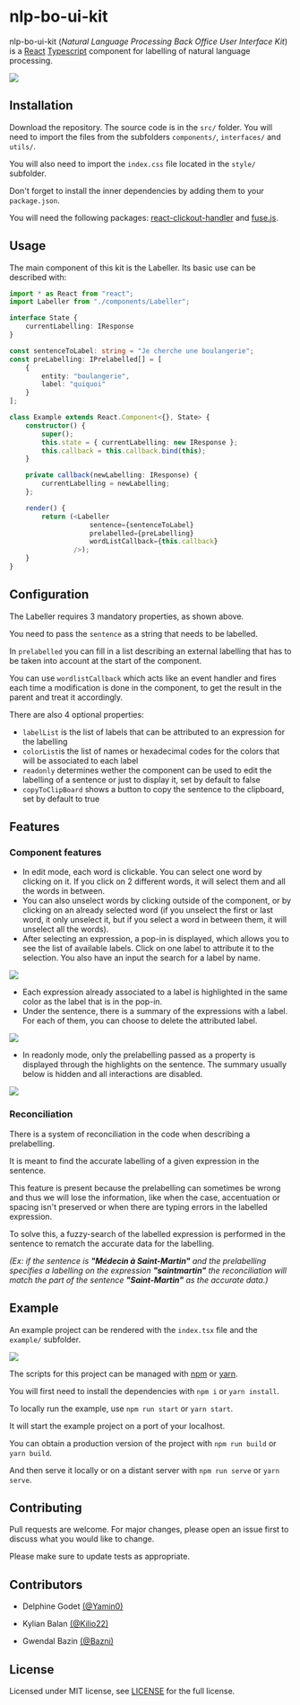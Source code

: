 # nlp-bo-ui-kit

nlp-bo-ui-kit (*Natural Language Processing Back Office User Interface Kit*) is a [React](https://reactjs.org/) [Typescript](https://www.typescriptlang.org/) component for labelling of natural language processing.

![](/src/example/example-edit.png)

## Installation

Download the repository. The source code is in the `src/` folder. You will need to import the files from the subfolders `components/`, `interfaces/` and `utils/`.

You will also need to import the `index.css` file located in the `style/` subfolder.

Don't forget to install the inner dependencies by adding them to your `package.json`.

You will need the following packages: [react-clickout-handler](https://www.npmjs.com/package/react-clickout-handler) and [fuse.js](https://fusejs.io/).

## Usage

The main component of this kit is the Labeller. Its basic use can be described with:

```typescript jsx
import * as React from "react";
import Labeller from "./components/Labeller";

interface State {
    currentLabelling: IResponse
}

const sentenceToLabel: string = "Je cherche une boulangerie";
const preLabelling: IPrelabelled[] = [
    {
        entity: "boulangerie",
        label: "quiquoi"
    }
];

class Example extends React.Component<{}, State> {
    constructor() {
        super();
        this.state = { currentLabelling: new IResponse };
        this.callback = this.callback.bind(this);
    }

    private callback(newLabelling: IResponse) {
        currentLabelling = newLabelling;
    };

    render() {
        return (<Labeller
                    sentence={sentenceToLabel}
                    prelabelled={preLabelling}
                    wordListCallback={this.callback}
                />);    
    }
}

```

## Configuration

The Labeller requires 3 mandatory properties, as shown above.

You need to pass the `sentence` as a string that needs to be labelled.

In `prelabelled` you can fill in a list describing an external labelling that has to be taken into account at the start of the component.

You can use `wordlistCallback` which acts like an event handler and fires each time a modification is done in the component, to get the result in the parent and treat it accordingly.

There are also 4 optional properties:

- `labelList` is the list of labels that can be attributed to an expression for the labelling
- `colorList`is the list of names or hexadecimal codes for the colors that will be associated to each label
- `readonly` determines wether the component can be used to edit the labelling of a sentence or just to display it, set by default to false
- `copyToClipBoard` shows a button to copy the sentence to the clipboard, set by default to true

## Features

### Component features
- In edit mode, each word is clickable. You can select one word by clicking on it.
If you click on 2 different words, it will select them and all the words in between.
- You can also unselect words by clicking outside of the component, or by clicking on an already selected word
(if you unselect the first or last word, it only unselect it, but if you select a word in between them, it will unselect all the words).
- After selecting an expression, a pop-in is displayed, which allows you to see the list of available labels.
Click on one label to attribute it to the selection. You also have an input the search for a label by name.

![](/src/example/example-edit.png)

- Each expression already associated to a label is highlighted in the same color as the label that is in the pop-in.
- Under the sentence, there is a summary of the expressions with a label. For each of them, you can choose to delete the attributed label.

![](/src/example/example-labelled.png)

- In readonly mode, only the prelabelling passed as a property is displayed through the highlights on the sentence.
 The summary usually below is hidden and all interactions are disabled.

![](/src/example/example-readonly.png)

### Reconciliation

There is a system of reconciliation in the code when describing a prelabelling.

It is meant to find the accurate labelling of a given expression in the sentence.

This feature is present because the prelabelling can sometimes be wrong and thus we will lose the information,
like when the case, accentuation or spacing isn't preserved or when there are typing errors in the labelled expression.

To solve this, a fuzzy-search of the labelled expression is performed in the sentence to rematch the accurate data for the labelling.
 
*(Ex: if the sentence is **"Médecin à Saint-Martin"** and the prelabelling specifies a labelling on the expression **"saintmartin"** 
 the reconciliation will match the part of the sentence **"Saint-Martin"** as the accurate data.)*

## Example

An example project can be rendered with the `index.tsx` file and the `example/` subfolder.

![](/src/example/example-full.png)

The scripts for this project can be managed with [npm](https://www.npmjs.com/) or [yarn](https://yarnpkg.com/).

You will first need to install the dependencies with `npm i` or `yarn install`.


To locally run the example, use `npm run start` or `yarn start`.

It will start the example project on a port of your localhost.

You can obtain a production version of the project with `npm run build` or `yarn build`.

And then serve it locally or on a distant server with `npm run serve` or `yarn serve`.

## Contributing
Pull requests are welcome. For major changes, please open an issue first to discuss what you would like to change.

Please make sure to update tests as appropriate.

## Contributors
- Delphine Godet [(@Yamin0)](https://github.com/Yamin0)

- Kylian Balan [(@Kilio22)](https://github.com/Kilio22)

- Gwendal Bazin [(@Bazni)](https://github.com/Bazni)

## License
Licensed under MIT license, see [LICENSE](LICENSE) for the full license.
